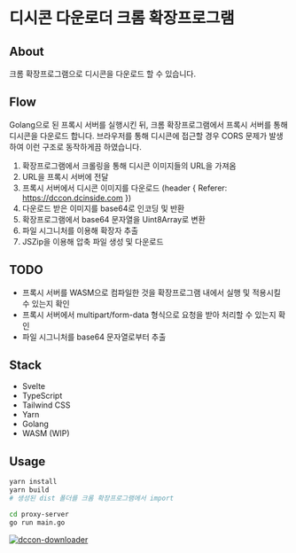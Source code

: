 # 디시콘 다운로더 크롬 확장프로그램

## About

크롬 확장프로그램으로 디시콘을 다운로드 할 수 있습니다.

## Flow

Golang으로 된 프록시 서버를 실행시킨 뒤, 크롬 확장프로그램에서 프록시 서버를 통해 디시콘을 다운로드 합니다. 브라우저를 통해 디시콘에 접근할 경우 CORS 문제가 발생하여 이런 구조로 동작하게끔 하였습니다.

1. 확장프로그램에서 크롤링을 통해 디시콘 이미지들의 URL을 가져옴
2. URL을 프록시 서버에 전달
3. 프록시 서버에서 디시콘 이미지를 다운로드 (header { Referer: https://dccon.dcinside.com })
4. 다운로드 받은 이미지를 base64로 인코딩 및 반환
5. 확장프로그램에서 base64 문자열을 Uint8Array로 변환
6. 파일 시그니처를 이용해 확장자 추출
7. JSZip을 이용해 압축 파일 생성 및 다운로드

## TODO

- 프록시 서버를 WASM으로 컴파일한 것을 확장프로그램 내에서 실행 및 적용시킬 수 있는지 확인
- 프록시 서버에서 multipart/form-data 형식으로 요청을 받아 처리할 수 있는지 확인
- 파일 시그니처를 base64 문자열로부터 추출

## Stack

- Svelte
- TypeScript
- Tailwind CSS
- Yarn
- Golang
- WASM (WIP)

## Usage

```bash
yarn install
yarn build
# 생성된 dist 폴더를 크롬 확장프로그램에서 import

cd proxy-server
go run main.go
```

[![dccon-downloader](http://img.youtube.com/vi/MakqEhwcWzg/0.jpg)](https://youtu.be/MakqEhwcWzg)
